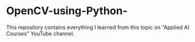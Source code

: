 # OpenCV-using-Python-
This repository contains everything I learned from this topic on "Applied AI Courses" YouTube channel.  
